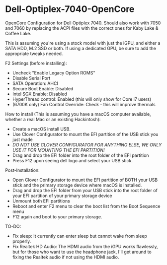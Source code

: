 # Dell-Optiplex-7040-OpenCore
OpenCore Configuration for Dell Optiplex 7040.
Should also work with 7050 and 7060 by replacing the ACPI files with the correct ones for Kaby Lake & Coffee Lake.

This is assuming you're using a stock model with just the iGPU, and either a SATA HDD, M.2 SSD or both. If using a dedicated GPU, be sure to add the appropriate tweaks needed.

F2 Settings (before installing):
- Uncheck "Enable Legacy Option ROMS"
- Disable Serial Port
- SATA Operation: AHCI
- Secure Boot Enable: Disabled
- Intel SGX Enable: Disabled
- HyperThread control: Enabled (this will only show for Core i7 users)
- (6700K only) Fan Control Override: Check - this will improve thermals

How to install (This is assuming you have a macOS computer available, whether a real Mac or an existing Hackintosh):
- Create a macOS install USB.
- Use Clover Configurator to mount the EFI partition of the USB stick you just made
- *DO NOT USE CLOVER CONFIGURATOR FOR ANYTHING ELSE, WE ONLY USE IT FOR MOUNTING THE EFI PARTITION!*
- Drag and drop the EFI folder into the root folder of the EFI partition
- Press F12 upon seeing dell logo and select your USB stick.

Post-Installation:
- Open Clover Configurator to mount the EFI partition of BOTH your USB stick and the primary storage device where macOS is installed.
- Drag and drop the EFI folder from your USB stick into the root folder of your EFI partition of your primary storage device
- Unmount both EFI partitions
- Reboot and enter F2 menu to clear the boot list from the Boot Sequence menu
- F12 again and boot to your primary storage.

TO-DO:
- Fix sleep: It currently can enter sleep but cannot wake from sleep properly.
- Fix Realtek HD Audio: The HDMI audio from the iGPU works flawlessly, but for those who want to use the headphone jack, I'll get around to fixing the Realtek audio if not using the HDMI audio.

